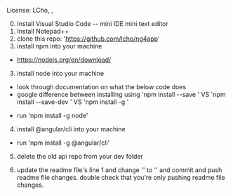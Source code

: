 License: LCho, <name>, <name>

0. Install Visual Studio Code -- mini IDE mini text editor
0. Install Notepad++
1. clone this repo: 'https://github.com/lcho/ng4app'
2. install npm into your machine
- https://nodejs.org/en/download/
3. install node into your machine
* look through documentation on what the below code does
* google difference between installing using 'npm install --save <package>'   VS   'npm install --save-dev <package>'  VS 'npm install -g <package>' 
- run 'npm install -g node'

4. install @angular/cli into your machine
- run 'npm install -g @angular/cli'

5. delete the old api repo from your dev folder

6. update the readme file's line 1 and change '<name>' to '<firstLetterOfFirstName><CompleteLastName>' and commit and push readme file changes. double check that you're only pushing readme file changes.



